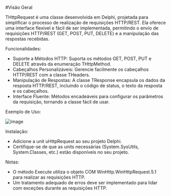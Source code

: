 #Visão Geral

THttpRequest é uma classe desenvolvida em Delphi, projetada para simplificar o processo de realização de requisições HTTP/REST. 
Ela oferece uma interface flexível e fácil de ser implementada, permitindo o envio de requisições HTTP/REST (GET, POST, PUT, DELETE) e a manipulação das respostas recebidas.

Funcionalidades:
- Suporte a Métodos HTTP: Suporta os métodos GET, POST, PUT e DELETE através da enumeração THttpMethod.
- Cabeçalhos Personalizáveis: Gerencie facilmente os cabeçalhos HTTP/REST com a classe THeaders.
- Manipulação de Respostas: A classe TResponse encapsula os dados da resposta HTTP/REST, incluindo o código de status, o texto da resposta e os cabeçalhos.
- Interface Fluente: Métodos encadeáveis para configurar os parâmetros da requisição, tornando a classe fácil de usar.

Exemplo de Uso:

![image](https://github.com/user-attachments/assets/09341d17-9369-4170-93fb-24af7afebf53)

Instalação:
- Adicione a unit uHttpRequest ao seu projeto Delphi.
- Certifique-se de que as units necessárias (System.SysUtils, System.Classes, etc.) estão disponíveis no seu projeto.

Notas:
- O método Execute utiliza o objeto COM WinHttp.WinHttpRequest.5.1 para realizar as requisições HTTP.
- Um tratamento adequado de erros deve ser implementado para lidar com exceções durante as requisições HTTP.
